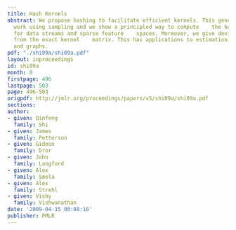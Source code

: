 ```yaml
---
title: Hash Kernels
abstract: We propose hashing to facilitate efficient kernels. This generalizes    previous
  work using sampling and we show a principled way to compute    the kernel matrix
  for data streams and sparse feature    spaces. Moreover, we give deviation bounds
  from the exact kernel    matrix. This has applications to estimation on strings
  and graphs.
pdf: "./shi09a/shi09a.pdf"
layout: inproceedings
id: shi09a
month: 0
firstpage: 496
lastpage: 503
page: 496-503
origpdf: http://jmlr.org/proceedings/papers/v5/shi09a/shi09a.pdf
sections: 
author:
- given: Qinfeng
  family: Shi
- given: James
  family: Petterson
- given: Gideon
  family: Dror
- given: John
  family: Langford
- given: Alex
  family: Smola
- given: Alex
  family: Strehl
- given: Vishy
  family: Vishwanathan
date: '2009-04-15 00:08:16'
publisher: PMLR
---
```

